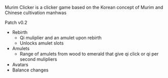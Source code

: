 Murim Clicker is a clicker game based on the Korean concept of Murim and Chinese cultivation manhwas

Patch v0.2
  - Rebirth
    - Qi muliplier and an amulet upon rebirth
    - Unlocks amulet slots 
  - Amulets
    - Range of amulets from wood to emerald that give qi click or qi per second mulipliers
  - Avatars
  - Balance changes

